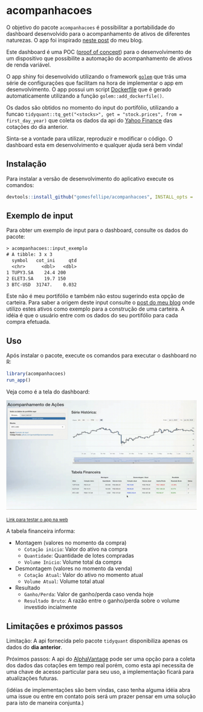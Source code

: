 
# acompanhacoes

O objetivo do pacote `acompanhacoes` é possibilitar a portabilidade do dashboard desenvolvido para o acompanhamento de ativos de diferentes naturezas. O app foi inspirado [neste post](https://gomesfellipe.github.io/post/2020-03-25-investment-alert/investment-alert/) do meu blog.

Este dashboard é uma POC ([proof of concept](https://en.wikipedia.org/wiki/Proof_of_concept)) para o desenvolvimento de um dispositivo que possibilite a automação do acompanhamento de ativos de renda variável. 

O app shiny foi desenvolvido utilizando o framework [`golem`](https://thinkr-open.github.io/golem/index.html) que trás uma série de configurações que facilitam na hora de implementar o app em desenvolvimento. O app possui um script [Dockerfile](https://github.com/gomesfellipe/acompanhacoes/blob/master/Dockerfile) que é gerado automaticamente utilizando a função `golem::add_dockerfile()`.

Os dados são obtidos no momento do input do portifólio, utilizando a funcao `tidyquant::tq_get("<stocks>", get = "stock.prices", from = first_day_year)` que coleta os dados da api do [Yahoo Finance](https://finance.yahoo.com/) das cotações do dia anterior. 

Sinta-se a vontade para utilizar, reproduzir e modificar o código. O dashboard esta em desenvolvimento e qualquer ajuda será bem vinda!

## Instalação

Para instalar a versão de desenvolvimento do aplicativo execute os comandos:

``` r
devtools::install_github("gomesfellipe/acompanhacoes", INSTALL_opts = '--no-lock')
```

## Exemplo de input

Para obter um exemplo de input para o dashboard, consulte os dados do pacote:

```
> acompanhacoes::input_exemplo
# A tibble: 3 x 3
  symbol   cot_ini     qtd
  <chr>      <dbl>   <dbl>
1 TUPY3.SA    24.4 200    
2 ELET3.SA    19.7 150    
3 BTC-USD  31747.    0.032
```

Este não é meu portifólio e também não estou sugerindo esta opção de carteira. Para saber a origem deste input consulte o [post do meu blog](https://gomesfellipe.github.io/post/2020-03-25-investment-alert/investment-alert/) onde utilizo estes ativos como exemplo para a construção de uma carteira. A idéia é que o usuário entre com os dados do seu portifólio para cada compra efetuada.


## Uso

Após instalar o pacote, execute os comandos para executar o dashboard no R:

``` r
library(acompanhacoes)
run_app()
```
Veja como é a tela do dashboard:

![](inst/app/www/dashboard.gif)

<small>[Link para testar o app na web](https://gomes555.shinyapps.io/acompanhacoes/)</small>

A tabela financeira informa: 

* Montagem (valores no momento da compra)
    * `Cotação inicio`: Valor do ativo na compra
    * `Quantidade`: Quantidade de lotes compradas
    * `Volume Inicio`: Volume total da compra
* Desmontagem (valores no momento da venda)
    * `Cotação Atual`: Valor do ativo no momento atual
    * `Volume Atual`: Volume total atual 
* Resultado
    * `Ganho/Perda`: Valor de ganho/perda caso venda hoje
    * `Resultado Bruto`: A razão entre o ganho/perda sobre o volume investido incialmente


## Limitações e próximos passos

Limitação: A api fornecida pelo pacote `tidyquant` disponibiliza apenas os dados do **dia anterior**. 

Próximos passos: A api do [AlphaVantage](https://www.alphavantage.co/) pode ser uma opção para a coleta dos dados das cotações em tempo real porém, como esta api necessita de uma chave de acesso particular para seu uso, a implementação ficará para atualizações futuras. 

(idéias de implementações são bem vindas, caso tenha alguma idéia abra uma issue ou entre em contato pois será um prazer pensar em uma solução para isto de maneira conjunta.)

